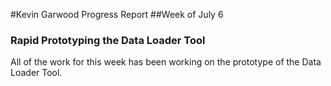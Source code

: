 #Kevin Garwood Progress Report 
##Week of July 6
### Rapid Prototyping the Data Loader Tool
All of the work for this week has been working on the prototype of the Data Loader Tool.
